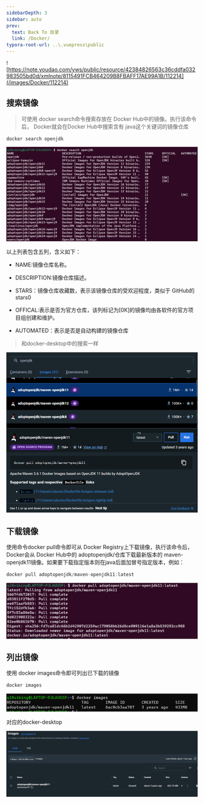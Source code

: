 ```yaml
---
sidebarDepth: 3
sidebar: auto
prev:
  text: Back To 目录
  link: /Docker/
typora-root-url: ..\.vuepress\public
---
```




![https://note.youdao.com/yws/public/resource/42384826563c36cddfa032983505bd0d/xmlnote/8115491FCB464209B8FBAFF17AE99A1B/112214](/images/Docker/112214)

## 搜索镜像

> 可使用 docker search命令搜索存放在 Docker Hub中的镜像。执行该命令后， Docker就会在Docker Hub中搜索含有 java这个关键词的镜像仓库

```
docker search openjdk
```

![image-20230423175931606](/images/Docker/image-20230423175931606.png)

以上列表包含五列，含义如下：

- NAME:镜像仓库名称。

- DESCRIPTION:镜像仓库描述。

- STARS：镜像仓库收藏数，表示该镜像仓库的受欢迎程度，类似于 GitHub的 stars0

- OFFICAL:表示是否为官方仓库，该列标记为[0K]的镜像均由各软件的官方项目组创建和维护。

- AUTOMATED：表示是否是自动构建的镜像仓库

> 和docker-desktop中的搜索一样



![image-20230423175827824](/images/Docker/image-20230423175827824.png)



## 下载镜像

使用命令docker pull命令即可从 Docker Registry上下载镜像，执行该命令后，Docker会从 Docker Hub中的 adoptopenjdk/仓库下载最新版本的 maven-openjdk11镜像。如果要下载指定版本则在java后面加冒号指定版本，例如：

```java
docker pull adoptopenjdk/maven-openjdk11:latest
```

![image-20230423180107601](/images/Docker/image-20230423180107601.png)



## 列出镜像

使用 docker images命令即可列出已下载的镜像

```sh
docker images
```

![image-20230423180259521](/images/Docker/image-20230423180259521.png)

对应的docker-desktop

![image-20230423180324265](/images/Docker/image-20230423180324265.png)